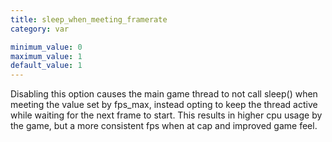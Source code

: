 ```yaml
---
title: sleep_when_meeting_framerate
category: var

minimum_value: 0
maximum_value: 1
default_value: 1
---
```


Disabling this option causes the main game thread to not call sleep() when meeting the value set by fps_max, instead opting to keep the thread active while waiting for the next frame to start. This results in higher cpu usage by the game, but a more consistent fps when at cap and improved game feel.